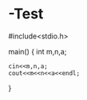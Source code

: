 # -Test
#include<stdio.h>
 
main()
{
    int m,n,a;
    
    cin<<m,n,a;
    cout<<m<<n<<a<<endl;
}

